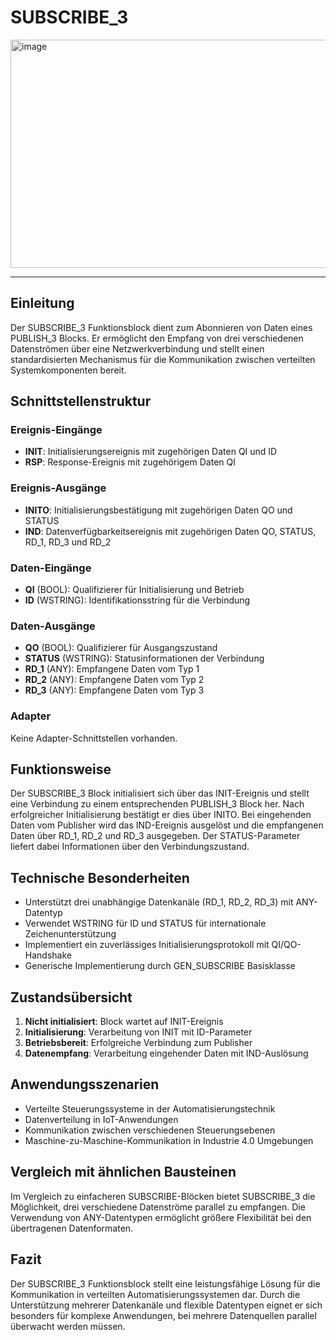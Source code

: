 # SUBSCRIBE_3

<img width="1291" height="365" alt="image" src="https://github.com/user-attachments/assets/45f461a5-c84b-4b74-bb5a-f54b1c6dd6a4" />

* * * * * * * * * *

## Einleitung
Der SUBSCRIBE_3 Funktionsblock dient zum Abonnieren von Daten eines PUBLISH_3 Blocks. Er ermöglicht den Empfang von drei verschiedenen Datenströmen über eine Netzwerkverbindung und stellt einen standardisierten Mechanismus für die Kommunikation zwischen verteilten Systemkomponenten bereit.

## Schnittstellenstruktur

### **Ereignis-Eingänge**
- **INIT**: Initialisierungsereignis mit zugehörigen Daten QI und ID
- **RSP**: Response-Ereignis mit zugehörigem Daten QI

### **Ereignis-Ausgänge**
- **INITO**: Initialisierungsbestätigung mit zugehörigen Daten QO und STATUS
- **IND**: Datenverfügbarkeitsereignis mit zugehörigen Daten QO, STATUS, RD_1, RD_3 und RD_2

### **Daten-Eingänge**
- **QI** (BOOL): Qualifizierer für Initialisierung und Betrieb
- **ID** (WSTRING): Identifikationsstring für die Verbindung

### **Daten-Ausgänge**
- **QO** (BOOL): Qualifizierer für Ausgangszustand
- **STATUS** (WSTRING): Statusinformationen der Verbindung
- **RD_1** (ANY): Empfangene Daten vom Typ 1
- **RD_2** (ANY): Empfangene Daten vom Typ 2  
- **RD_3** (ANY): Empfangene Daten vom Typ 3

### **Adapter**
Keine Adapter-Schnittstellen vorhanden.

## Funktionsweise
Der SUBSCRIBE_3 Block initialisiert sich über das INIT-Ereignis und stellt eine Verbindung zu einem entsprechenden PUBLISH_3 Block her. Nach erfolgreicher Initialisierung bestätigt er dies über INITO. Bei eingehenden Daten vom Publisher wird das IND-Ereignis ausgelöst und die empfangenen Daten über RD_1, RD_2 und RD_3 ausgegeben. Der STATUS-Parameter liefert dabei Informationen über den Verbindungszustand.

## Technische Besonderheiten
- Unterstützt drei unabhängige Datenkanäle (RD_1, RD_2, RD_3) mit ANY-Datentyp
- Verwendet WSTRING für ID und STATUS für internationale Zeichenunterstützung
- Implementiert ein zuverlässiges Initialisierungsprotokoll mit QI/QO-Handshake
- Generische Implementierung durch GEN_SUBSCRIBE Basisklasse

## Zustandsübersicht
1. **Nicht initialisiert**: Block wartet auf INIT-Ereignis
2. **Initialisierung**: Verarbeitung von INIT mit ID-Parameter
3. **Betriebsbereit**: Erfolgreiche Verbindung zum Publisher
4. **Datenempfang**: Verarbeitung eingehender Daten mit IND-Auslösung

## Anwendungsszenarien
- Verteilte Steuerungssysteme in der Automatisierungstechnik
- Datenverteilung in IoT-Anwendungen
- Kommunikation zwischen verschiedenen Steuerungsebenen
- Maschine-zu-Maschine-Kommunikation in Industrie 4.0 Umgebungen

## Vergleich mit ähnlichen Bausteinen
Im Vergleich zu einfacheren SUBSCRIBE-Blöcken bietet SUBSCRIBE_3 die Möglichkeit, drei verschiedene Datenströme parallel zu empfangen. Die Verwendung von ANY-Datentypen ermöglicht größere Flexibilität bei den übertragenen Datenformaten.

## Fazit
Der SUBSCRIBE_3 Funktionsblock stellt eine leistungsfähige Lösung für die Kommunikation in verteilten Automatisierungssystemen dar. Durch die Unterstützung mehrerer Datenkanäle und flexible Datentypen eignet er sich besonders für komplexe Anwendungen, bei mehrere Datenquellen parallel überwacht werden müssen.
